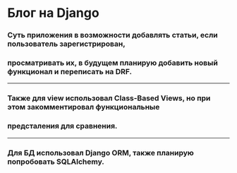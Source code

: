 # Блог на Django

### Суть приложения в возможности добавлять статьи, если пользователь зарегистрирован,
### просматривать их, в будущем планирую добавить новый функционал и переписать на DRF.
___
### Также для view использовал Class-Based Views, но при этом закомментировал функциональные
### предсталения для сравнения. 
___
### Для БД использовал Django ORM, также планирую попробовать SQLAlchemy.
